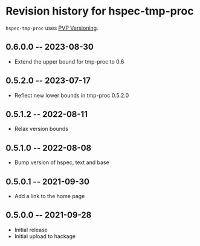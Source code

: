 # Revision history for hspec-tmp-proc

`hspec-tmp-proc` uses [PVP Versioning][1].

## 0.6.0.0 -- 2023-08-30

* Extend the upper bound for tmp-proc to 0.6

## 0.5.2.0 -- 2023-07-17

* Reflect new lower bounds in tmp-proc 0.5.2.0

## 0.5.1.2 -- 2022-08-11

* Relax version bounds

## 0.5.1.0 -- 2022-08-08

* Bump version of hspec, text and base

## 0.5.0.1 -- 2021-09-30

* Add a link to the home page

## 0.5.0.0 -- 2021-09-28

* Initial release
* Initial upload to hackage

[1]: https://pvp.haskell.org
